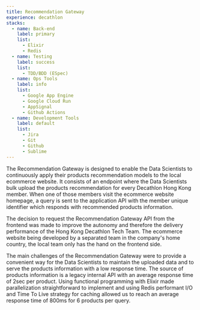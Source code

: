 ```yaml
---
title: Recommendation Gateway
experience: decathlon
stacks:
  - name: Back-end
    label: primary
    list:
      - Elixir
      - Redis
  - name: Testing
    label: success
    list:
      - TDD/BDD (ESpec)
  - name: Ops Tools
    label: info
    list:
      - Google App Engine
      - Google Cloud Run
      - AppSignal
      - Github Actions
  - name: Development Tools
    label: default
    list:
      - Jira
      - Git
      - Github
      - Sublime
---
```

The Recommendation Gateway is designed to enable the Data Scientists to continuously apply their products recommendation models to the local ecommerce website. It consists of an endpoint where the Data Scientists bulk upload the products recommendation for every Decathlon Hong Kong member. When one of those members visit the ecommerce website homepage, a query is sent to the application API with the member unique identifier which responds with recommended products information.

The decision to request the Recommendation Gateway API from the frontend was made to improve the autonomy and therefore the delivery performance of the Hong Kong Decathlon Tech Team. The ecommerce website being developed by a separated team in the company's home country, the local team only has the hand on the frontend side.

The main challenges of the Recommendation Gateway were to provide a convenient way for the Data Scientists to maintain the uploaded data and to serve the products information with a low response time. The source of products information is a legacy internal API with an average response time of 2sec per product. Using functional programming with Elixir made parallelization straightforward to implement and using Redis performant I/O and Time To Live strategy for caching allowed us to reach an average response time of 800ms for 6 products per query.
